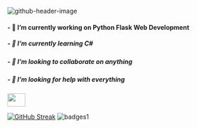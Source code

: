 ![github-header-image](https://user-images.githubusercontent.com/108600650/180630129-71a77dfc-5e45-4a4f-b0aa-e263f2f86cc3.png)
<h4>- 🔭 I’m currently working on Python Flask Web Development</h1>
<h5>- 🌱 I’m currently learning C#</h2>
<h5>- 👯 I’m looking to collaborate on anything</h2>
<h5>- 🤔 I’m looking for help with everything</h2>

<a href="https://www.instagram.com/gagechisholm/?hl=en" target="blank"><img align="center" src="https://cdn.jsdelivr.net/npm/simple-icons@3.0.1/icons/instagram.svg" alt="" height="30" width="40" /></a>

[![GitHub Streak](https://github-readme-streak-stats.herokuapp.com/?user=gagechisholm)](https://git.io/streak-stats)
![badges1](https://dev-to-uploads.s3.amazonaws.com/uploads/articles/6n8fc8zw8pawxveffitx.png)
<!--
**gagechisholm/gagechisholm** is a ✨ _special_ ✨ repository because its `README.md` (this file) appears on your GitHub profile.

Here are some ideas to get you started:

- 🔭 I’m currently working on ...
- 🌱 I’m currently learning ...
- 👯 I’m looking to collaborate on ...
- 🤔 I’m looking for help with ...
- 💬 Ask me about ...
- 📫 How to reach me: ...
- 😄 Pronouns: ...
- ⚡ Fun fact: ...
-->

